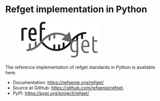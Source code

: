 
# Refget implementation in Python

<figure>
<img src="../img/pyrefget_logo.svg">
</figure>

The reference implementation of refget standards in Python is available here:

- Documentation: <https://refgenie.org/refget/>
- Source at GitHub: <https://github.com/refgenie/refget>.
- PyPI: <https://pypi.org/project/refget/>

